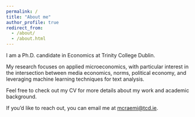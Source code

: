 ```yaml
---
permalink: /
title: "About me"
author_profile: true
redirect_from: 
  - /about/
  - /about.html
---
```


I am a Ph.D. candidate in Economics at Trinity College Dublin.

My research focuses on applied microeconomics, with particular interest in the intersection between media economics, norms, political economy, and leveraging machine learning techniques for text analysis.

Feel free to check out my CV for more details about my work and academic background.

If you’d like to reach out, you can email me at mcraemi@tcd.ie.
